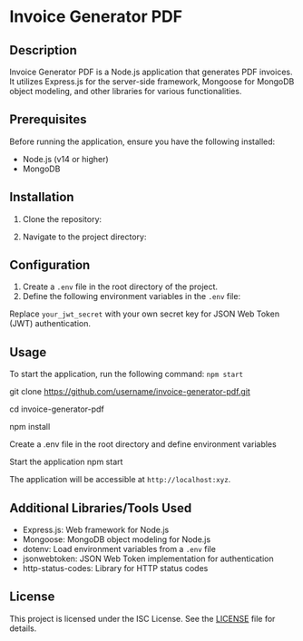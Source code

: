 # Invoice Generator PDF

## Description

Invoice Generator PDF is a Node.js application that generates PDF invoices. It utilizes Express.js for the server-side framework, Mongoose for MongoDB object modeling, and other libraries for various functionalities.

## Prerequisites

Before running the application, ensure you have the following installed:

- Node.js (v14 or higher)
- MongoDB

## Installation

1. Clone the repository:


2. Navigate to the project directory:


## Configuration

1. Create a `.env` file in the root directory of the project.
2. Define the following environment variables in the `.env` file:


Replace `your_jwt_secret` with your own secret key for JSON Web Token (JWT) authentication.

## Usage

To start the application, run the following command: `npm start`


git clone https://github.com/username/invoice-generator-pdf.git

cd invoice-generator-pdf

npm install

Create a .env file in the root directory and define environment variables

Start the application
npm start



The application will be accessible at `http://localhost:xyz`.

## Additional Libraries/Tools Used

- Express.js: Web framework for Node.js
- Mongoose: MongoDB object modeling for Node.js
- dotenv: Load environment variables from a `.env` file
- jsonwebtoken: JSON Web Token implementation for authentication
- http-status-codes: Library for HTTP status codes

## License

This project is licensed under the ISC License. See the [LICENSE](LICENSE) file for details.
